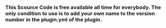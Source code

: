### This Scource Code is free available all time for everybody. The only condition to use is to add your own name to the version number in the plugin.yml of the plugin.
